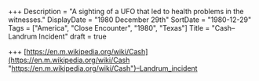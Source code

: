 +++
Description = "A sighting of a UFO that led to health problems in the witnesses."
DisplayDate = "1980 December 29th"
SortDate = "1980-12-29"
Tags = ["America", "Close Encounter", "1980", "Texas"]
Title = "Cash–Landrum Incident"
draft = true

+++
[https://en.m.wikipedia.org/wiki/Cash](https://en.m.wikipedia.org/wiki/Cash "https://en.m.wikipedia.org/wiki/Cash")–Landrum_incident